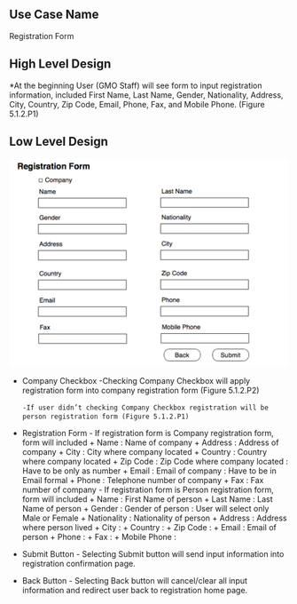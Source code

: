 Use Case Name
-------------
Registration Form  

High Level Design
-----------------
*At the beginning User (GMO Staff) will see form to input registration information, included First Name, Last Name, Gender, Nationality, Address, City, Country, Zip Code, Email, Phone, Fax, and Mobile Phone. (Figure 5.1.2.P1)


Low Level Design
----------------
![Screenshot](images/ds102-RegistrationForm-example.png )

* Company Checkbox
      -Checking Company Checkbox will apply registration form into company registration form (Figure 5.1.2.P2) 
  
      -If user didn’t checking Company Checkbox registration will be person registration form (Figure 5.1.2.P1)
    
* Registration Form
      - If registration form is Company registration form, form will included
            + Name : Name of company
            + Address : Address of company
            + City : City where company located
            + Country : Country where company located
            + Zip Code : Zip Code where company located : Have to be only as number
            + Email : Email of company : Have to be in Email formal
            + Phone : Telephone number of company
            + Fax : Fax number of company
      - If registration form is Person registration form, form will included
            + Name : First Name of person
            + Last Name : Last Name of person
            + Gender : Gender of person : User will select only Male or Female
            + Nationality : Nationality of person 
            + Address : Address where person lived
            + City : 
            + Country :
            + Zip Code :
            + Email : Email of person
            + Phone : 
            + Fax : 
            + Mobile Phone :
* Submit Button
      - Selecting Submit button will send input information into registration confirmation page.
* Back Button
      - Selecting Back button will cancel/clear all input information and redirect user back to registration home page.

            

  
